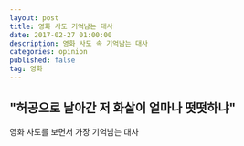 ```yaml
---
layout: post
title: 영화 사도 기억남는 대사
date: 2017-02-27 01:00:00
description: 영화 사도 속 기억남는 대사
categories: opinion
published: false
tag: 영화
---
```

## "허공으로 날아간 저 화살이 얼마나 떳떳하냐"

영화 사도를 보면서 가장 기억남는 대사




